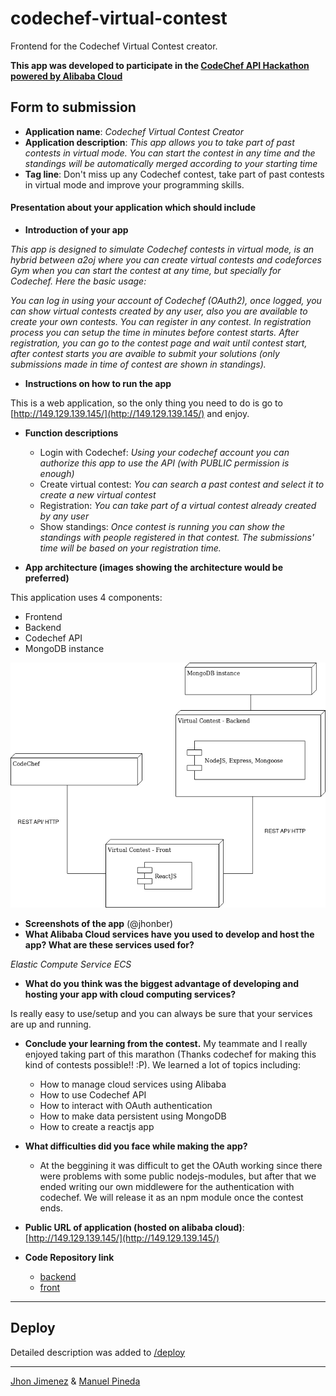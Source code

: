 # codechef-virtual-contest

Frontend for the Codechef Virtual Contest creator.

**This app was developed to participate in the [CodeChef API Hackathon powered by Alibaba Cloud](https://www.codechef.com/CAH1801)**

## Form to submission
- **Application name**: *Codechef Virtual Contest Creator*
- **Application description**: *This app allows you to take part of past contests in virtual mode. You can start the contest in any time and the standings will be automatically merged according to your starting time*
- **Tag line**: Don't miss up any Codechef contest, take part of past contests in virtual mode and improve your programming skills.

#### Presentation about your application which should include
  - **Introduction of your app**
  
  *This app is designed to simulate Codechef contests in virtual mode, is an hybrid between a2oj where you can create virtual contests and codeforces Gym when you can start the contest at any time, but specially for Codechef. Here the basic usage:*
  
  *You can log in using your account of Codechef (OAuth2), once logged, you can show virtual contests created by any user, also you are available to create your own contests. You can register in any contest. In registration process you can setup the time in minutes before contest starts. After registration, you can go to the contest page and wait until contest start, after contest starts you are avaible to submit your solutions (only submissions made in time of contest are shown in standings).*
  
- **Instructions on how to run the app**

This is a web application, so the only thing you need to do is go to [http://149.129.139.145/](http://149.129.139.145/) and enjoy. 

- **Function descriptions**
  - Login with Codechef: *Using your codechef account you can authorize this app to use the API (with PUBLIC permission is enough)*
  - Create virtual contest: *You can search a past contest and select it to create a new virtual contest*
  - Registration: *You can take part of a virtual contest already created by any user*
  - Show standings: *Once contest is running you can show the standings with people registered in that contest. The submissions' time will be based on your registration time.*
 
- **App architecture (images showing the architecture would be preferred)**

This application uses 4 components:

- Frontend
- Backend
- Codechef API
- MongoDB instance

![Architecture](./arch.png)


- **Screenshots of the app** (@jhonber)
- **What Alibaba Cloud services have you used to develop and host the app? What are these services used for?**

*Elastic Compute Service ECS*

- **What do you think was the biggest advantage of developing and hosting your app with cloud computing services?**

Is really easy to use/setup and you can always be sure that your services are up and running.

- **Conclude your learning from the contest.**
  My teammate and I really enjoyed taking part of this marathon (Thanks codechef for making this kind of contests possible!! :P).
  We learned a lot of topics including:
    - How to manage cloud services using Alibaba
    - How to use Codechef API
    - How to interact with OAuth authentication
    - How to make data persistent using MongoDB
    - How to create a reactjs app
    
- **What difficulties did you face while making the app?**
  - At the beggining it was difficult to get the OAuth working since there were problems with some public nodejs-modules, but
    after that we ended writing our own middlewere for the authentication with codechef. We will release it as an npm module once the contest ends.
    
- **Public URL of application (hosted on alibaba cloud)**: [http://149.129.139.145/](http://149.129.139.145/)
- **Code Repository link**

  - [backend](https://github.com/pin3da/virtual-chef/)
  - [front](https://github.com/jhonber/codechef-virtual-contest/)
  
------
  
## Deploy

Detailed description was added to [/deploy](./deploy/)

--------

[Jhon Jimenez](https://github.com/jhonber/) & [Manuel Pineda](https://github.com/pin3da/)
